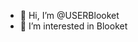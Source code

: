 - 👋 Hi, I’m @USERBlooket
- 👀 I’m interested in Blooket

<!---
USERBlooket/USERBlooket is a ✨ special ✨ repository because its `README.md` (this file) appears on your GitHub profile.
You can click the Preview link to take a look at your changes.
--->
